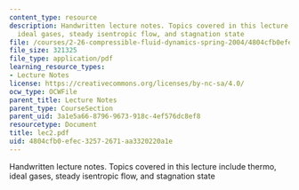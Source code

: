 ```yaml
---
content_type: resource
description: Handwritten lecture notes. Topics covered in this lecture include thermo,
  ideal gases, steady isentropic flow, and stagnation state
file: /courses/2-26-compressible-fluid-dynamics-spring-2004/4804cfb0efec32572671aa3320220a1e_lec2.pdf
file_size: 321325
file_type: application/pdf
learning_resource_types:
- Lecture Notes
license: https://creativecommons.org/licenses/by-nc-sa/4.0/
ocw_type: OCWFile
parent_title: Lecture Notes
parent_type: CourseSection
parent_uid: 3a1e5a66-8796-9673-918c-4ef576dc8ef8
resourcetype: Document
title: lec2.pdf
uid: 4804cfb0-efec-3257-2671-aa3320220a1e
---
```

Handwritten lecture notes. Topics covered in this lecture include thermo, ideal gases, steady isentropic flow, and stagnation state